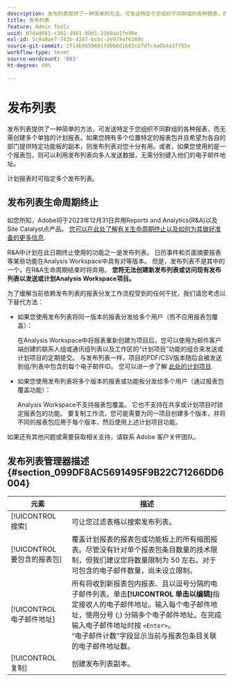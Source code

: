 ```yaml
---
description: 发布列表提供了一种简单的方法，可发送特定于您组织不同群组的各种报表，而无需创建多个单独的计划报表。如果您拥有多个位置特定的报表包并且希望为各自的部门提供特定功能板的副本，则发布列表对您十分有用。或者，如果您使用的是一个报表包，则可以利用发布列表向多人发送数据，无需分别键入他们的电子邮件地址。
title: 发布列表
feature: Admin Tools
uuid: 07dad661-c302-4981-80d1-3169ad1fe90e
exl-id: 5c9a0ae7-742b-4247-bcbc-2e979af6160c
source-git-commit: 2f14b9059601fd0b8d1603cb7dfc4a0b4a3ff55e
workflow-type: tm+mt
source-wordcount: '663'
ht-degree: 49%

---
```


# 发布列表

发布列表提供了一种简单的方法，可发送特定于您组织不同群组的各种报表，而无需创建多个单独的计划报表。如果您拥有多个位置特定的报表包并且希望为各自的部门提供特定功能板的副本，则发布列表对您十分有用。或者，如果您使用的是一个报表包，则可以利用发布列表向多人发送数据，无需分别键入他们的电子邮件地址。

计划报表时可指定多个发布列表。

## 发布列表生命周期终止

如您所知，Adobe将于2023年12月31日弃用Reports and Analytics(R&amp;A)以及Site Catalyst点产品。 [您可以在此处了解有关生命周期终止以及如何为其做好准备的更多信息](https://express.adobe.com/page/6WnF8JK6IRDhf/).

R&amp;A中计划在此日期终止使用的功能之一是发布列表。 日历事件和页面摘要报表等某些功能在Analysis Workspace中具有对等版本。 但是，发布列表不是其中的一个，在R&amp;A生命周期结束时将弃用。 **您将无法创建新发布列表或访问现有发布列表以发送或计划Analysis Workspace项目。**

为了缓解当前依赖发布列表的报表分发工作流程受到的任何干扰，我们请您考虑以下替代方法：

* 如果您使用发布列表将同一版本的报表分发给多个用户（而不应用报表包覆盖）：

   在Analysis Workspace中将报表重新创建为项目后，您可以使用为邮件客户端创建的联系人组或通讯组列表以及工作区的“计划项目”功能的组合来发送或计划项目的定期提交。 与发布列表一样，项目的PDF/CSV版本随后会被发送到组/列表中包含的每个电子邮件ID。 您可以进一步了解 [此处的计划项目](https://experienceleague.adobe.com/docs/analytics/analyze/analysis-workspace/curate-share/t-schedule-report.html?lang=en#:~:text=Scheduled%20Analysis%20Workspace%20projects%20can,options%20in%20the%20left%20rail.).

* 如果您使用发布列表将多个版本的报表或功能板分发给多个用户（通过报表包覆盖功能）：

   Analysis Workspace不支持报表包覆盖。 它也不支持在共享或计划项目时锁定报表包的功能。 要复制工作流，您可能需要为同一项目创建多个版本，并将不同的报表包应用于每个版本，然后使用上述计划项目功能。

如果还有其他问题或需要获取相关支持，请联系 Adobe 客户关怀团队。

## 发布列表管理器描述 {#section_099DF8AC5691495F9B22C71266DD6004}

| 元素 | 描述 |
|--- |--- |
| [!UICONTROL 搜索] | 可让您过滤表格以搜索发布列表。 |
| [!UICONTROL 要包含的报表包] | 覆盖计划报表的报表包或功能板上的所有缩图报表。尽管没有针对单个报表包条目数量的技术限制，但我们建议您将数量限制为 50 左右。对于可包含的电子邮件数量，尚未设立限制。 |
| [!UICONTROL 电子邮件地址] | 所有将收到新报表包内报表、且以逗号分隔的电子邮件列表。单击&#x200B;**[!UICONTROL 单击以编辑]**&#x200B;指定接收人的电子邮件地址。输入每个电子邮件地址，使用分号 (;) 分隔多个电子邮件地址。在完成输入电子邮件地址时按 `<Enter>`。<br>“电子邮件计数”字段显示当前与报表包条目关联的电子邮件地址数。 |
| [!UICONTROL 复制] | 创建发布列表副本。 |

